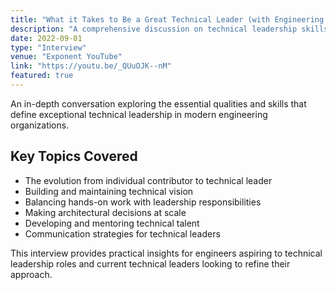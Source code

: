 ```yaml
---
title: "What it Takes to Be a Great Technical Leader (with Engineering Director)"
description: "A comprehensive discussion on technical leadership skills and what separates great technical leaders from good ones, featuring insights from an engineering director."
date: 2022-09-01
type: "Interview"
venue: "Exponent YouTube"
link: "https://youtu.be/_QUuOJK--nM"
featured: true
---
```


An in-depth conversation exploring the essential qualities and skills that define exceptional technical leadership in modern engineering organizations.

## Key Topics Covered

- The evolution from individual contributor to technical leader
- Building and maintaining technical vision
- Balancing hands-on work with leadership responsibilities
- Making architectural decisions at scale
- Developing and mentoring technical talent
- Communication strategies for technical leaders

This interview provides practical insights for engineers aspiring to technical leadership roles and current technical leaders looking to refine their approach.